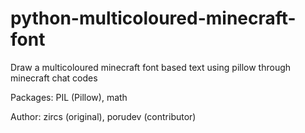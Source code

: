 # python-multicoloured-minecraft-font
Draw a multicoloured minecraft font based text using pillow through minecraft chat codes

Packages: PIL (Pillow), math

Author: zircs (original), porudev (contributor)
